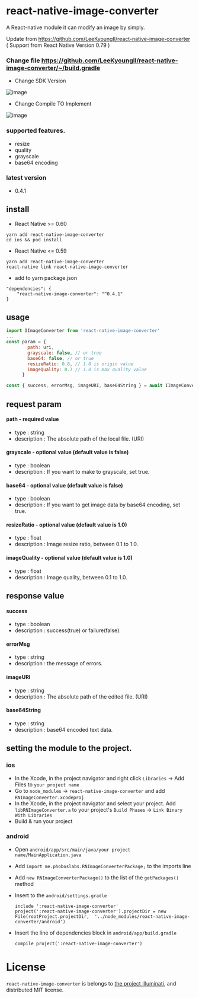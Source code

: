 # react-native-image-converter

A React-native module it can modify an image by simply.

Update from https://github.com/LeeKyoungIl/react-native-image-converter ( Support from React Native Version 0.79 ) 

### Change file https://github.com/LeeKyoungIl/react-native-image-converter/~/build.gradle

* Change SDK Version

![image](https://github.com/user-attachments/assets/dd0a0d6b-e363-4353-b860-93491e762083)
  
* Change Compile TO Implement

![image](https://github.com/user-attachments/assets/e2f2b3a5-4b9c-4b16-9e82-ca2e15f608cc)

### supported features.
 - resize
 - quality
 - grayscale
 - base64 encoding

### latest version
 - 0.4.1

## install

* React Native >= 0.60
```
yarn add react-native-image-converter
cd ios && pod install
```

* React Native <= 0.59
```
yarn add react-native-image-converter
react-native link react-native-image-converter
```

* add to yarn package.json
```
"dependencies": {
    "react-native-image-converter": "^0.4.1"
}
```

## usage
```javascript
import IImageConverter from 'react-native-image-converter'
...
const param = {
        path: uri,
        grayscale: false, // or true
        base64: false, // or true
        resizeRatio: 0.8, // 1.0 is origin value
        imageQuality: 0.7 // 1.0 is max quality value
      }

const { success, errorMsg, imageURI, base64String } = await IImageConverter.convert(param)
```

## request param

#### path - required value
 - type : string
 - description : The absolute path of the local file. (URI)

#### grayscale - optional value (default value is false)
 - type : boolean
 - description : If you want to make to grayscale, set true.

#### base64 - optional value (default value is false)
 - type : boolean
 - description : If you want to get image data by base64 encoding, set true.

#### resizeRatio - optional value (default value is 1.0)
 - type : float
 - description : Image resize ratio, between 0.1 to 1.0.

#### imageQuality - optional value (default value is 1.0)
 - type : float
 - description : Image quality, between 0.1 to 1.0.

## response value

#### success
 - type : boolean
 - description : success(true) or failure(false).

#### errorMsg
 - type : string
 - description : the message of errors.

#### imageURI
 - type : string
 - description : The absolute path of the edited file. (URI)

#### base64String
 - type : string
 - description : base64 encoded text data.

## setting the module to the project.

### ios
 - In the Xcode, in the project navigator and right click `Libraries` -> Add Files to `your project name`
 - Go to `node_modules` -> `react-native-image-converter` and add `RNImageConverter.xcodeproj`
 - In the Xcode, in the project navigator and select your project. Add `libRNImageConverter.a` to your project's `Build Phases` -> `Link Binary With Libraries`
 - Build & run your project

### android
  - Open `android/app/src/main/java/your project name/MainApplication.java`
  - Add `import me.phoboslabs.RNImageConverterPackage;` to the imports line
  - Add `new RNImageConverterPackage()` to the list of the `getPackages()` method

  - Insert to the `android/settings.gradle`

  	```
  	include ':react-native-image-converter'
  	project(':react-native-image-converter').projectDir = new File(rootProject.projectDir, 	'../node_modules/react-native-image-converter/android')
  	```

 - Insert the line of dependencies block in `android/app/build.gradle`

  	```
   compile project(':react-native-image-converter')
  	```

# License
`react-native-image-converter` is belongs to [the project Illuminati](https://github.com/LeeKyoungIl/illuminati), and distributed MIT license.
